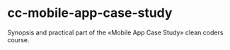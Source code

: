 # cc-mobile-app-case-study

Synopsis and practical part of the «Mobile App Case Study» clean coders course.
